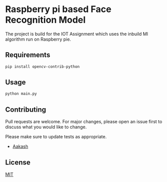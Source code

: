 # Raspberry pi based Face Recognition Model

The project is build for the IOT Assignment which uses the inbuild Ml algorithm run on Raspberry pie.

## Requirements

```bash
pip install opencv-contrib-python
```

## Usage

```bash
python main.py
```

## Contributing
Pull requests are welcome. For major changes, please open an issue first to discuss what you would like to change.

Please make sure to update tests as appropriate.
* [Aakash](https://github.com/aakash-cse)

## License
[MIT](https://choosealicense.com/licenses/mit/)
